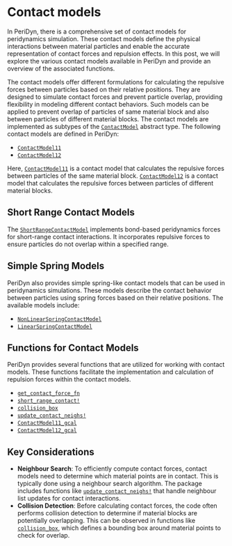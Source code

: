 
# Contact models

In PeriDyn, there is a comprehensive set of contact models for peridynamics simulation. These contact models define the physical interactions between material particles and enable the accurate representation of contact forces and repulsion effects. In this post, we will explore the various contact models available in PeriDyn and provide an overview of the associated functions.

The contact models offer different formulations for calculating the repulsive forces between particles based on their relative positions. They are designed to simulate contact forces and prevent particle overlap, providing flexibility in modeling different contact behaviors. Such models can be applied to prevent overlap of particles of same material block and also between particles of different material blocks. The contact models are implemented as subtypes of the [`ContactModel`](@ref) abstract type. The following contact models are defined in PeriDyn:

- [`ContactModel11`](@ref)
- [`ContactModel12`](@ref)

Here, [`ContactModel11`](@ref) is a contact model that calculates the repulsive forces between particles of the same material block. [`ContactModel12`](@ref) is a contact model that calculates the repulsive forces between particles of different material blocks.

## Short Range Contact Models

The [`ShortRangeContactModel`](@ref) implements bond-based peridynamics forces for short-range contact interactions. It incorporates repulsive forces to ensure particles do not overlap within a specified range.

## Simple Spring Models

PeriDyn also provides simple spring-like contact models that can be used in peridynamics simulations. These models describe the contact behavior between particles using spring forces based on their relative positions. The available models include:

- [`NonLinearSpringContactModel`](@ref)
- [`LinearSpringContactModel`](@ref)

## Functions for Contact Models

PeriDyn provides several functions that are utilized for working with contact models. These functions facilitate the implementation and calculation of repulsion forces within the contact models.

- [`get_contact_force_fn`](@ref)
- [`short_range_contact!`](@ref)
- [`collision_box`](@ref)
- [`update_contact_neighs!`](@ref)
- [`ContactModel11_gcal`](@ref)
- [`ContactModel12_gcal`](@ref)

## Key Considerations

- **Neighbour Search**: To efficiently compute contact forces, contact models need to determine which material points are in contact. This is typically done using a neighbour search algorithm. The package includes functions like [`update_contact_neighs!`](@ref) that handle neighbour list updates for contact interactions.
- **Collision Detection**: Before calculating contact forces, the code often performs collision detection to determine if material blocks are potentially overlapping. This can be observed in functions like [`collision_box`](@ref), which defines a bounding box around material points to check for overlap.





